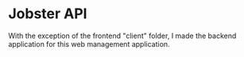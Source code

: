 # Jobster API

With the exception of the frontend "client" folder, I made the backend application for this web management application.
